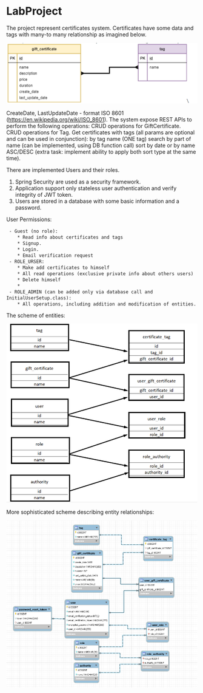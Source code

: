 # LabProject

The project represent certificates system. 
Certificates have some data and tags with many-to many relationship as imagined below. 

![alt text](readmepic1.png "Описание будет тут")

CreateDate, LastUpdateDate - format ISO 8601 (https://en.wikipedia.org/wiki/ISO_8601). 
The system expose REST APIs to perform the following operations:
CRUD operations for GiftCertificate.
CRUD operations for Tag.
Get certificates with tags (all params are optional and can be used in conjunction):
by tag name (ONE tag)
search by part of name (can be implemented, using DB function call)
sort by date or by name ASC/DESC (extra task: implement ability to apply both sort type at the same time).

There are implemented Users and their roles.

1. Spring Security are used as a security framework.
2. Application support only stateless user authentication and verify integrity of JWT token.
3. Users are stored in a database with some basic information and a password.

User Permissions:

     - Guest (no role):
        * Read info about certificates and tags
        * Signup.
        * Login.
        * Email verification request
     - ROLE_URSER:
        * Make add certificates to himself
        * All read operations (exclusive private info about others users)
        * Delete himself
        *  
     - ROLE_ADMIN (can be added only via database call and InitialUserSetup.class):
        * All operations, including addition and modification of entities.

The scheme of entities:

![alt text](tableScheme.png "table of entities")

More sophisticated scheme describing entity relationships:

![alt text](dbfullscheme.png "table with entities relations")
